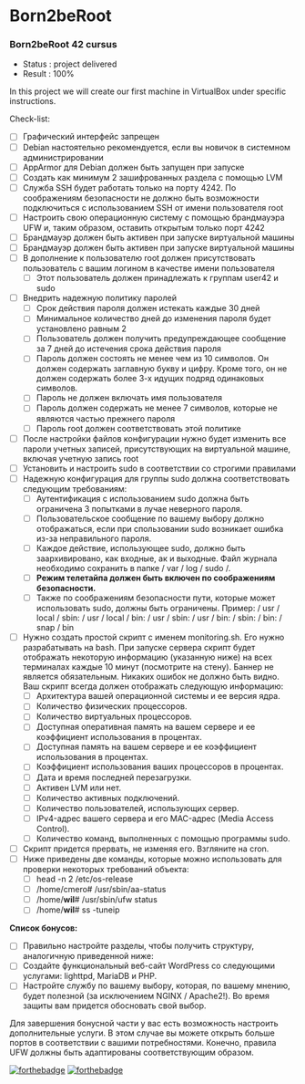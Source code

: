 # Born2beRoot
### Born2beRoot 42 cursus

- Status : project delivered
- Result : 100%

In this project we will create our first machine in VirtualBox under specific instructions. 

Check-list:

- [ ]  Графический интерфейс запрещен
- [ ]  Debian настоятельно рекомендуется, если вы новичок в системном администрировании
- [ ]  AppArmor для Debian должен быть запущен при запуске
- [ ]  Создать как минимум 2 зашифрованных раздела с помощью LVM
- [ ]  Служба SSH будет работать только на порту 4242. По соображениям безопасности не должно быть возможности подключиться с использованием SSH от имени пользователя root
- [ ]  Настроить свою операционную систему с помощью брандмауэра UFW и, таким образом, оставить открытым только порт 4242
- [ ]  Брандмауэр должен быть активен при запуске виртуальной машины
- [ ]  Брандмауэр должен быть активен при запуске виртуальной машины
- [ ]  В дополнение к пользователю root должен присутствовать пользователь с вашим логином в качестве имени пользователя
	- [ ]  Этот пользователь должен принадлежать к группам user42 и sudo
- [ ]  Внедрить надежную политику паролей
	- [ ]  Срок действия пароля должен истекать каждые 30 дней
	- [ ]  Минимальное количество дней до изменения пароля будет установлено равным 2
	- [ ]  Пользователь должен получить предупреждающее сообщение за 7 дней до истечения срока действия пароля
	- [ ]  Пароль должен состоять не менее чем из 10 символов. Он должен содержать заглавную букву и цифру. Кроме того, он не должен содержать более 3-х идущих подряд одинаковых символов.
	- [ ]  Пароль не должен включать имя пользователя
	- [ ]  Пароль должен содержать не менее 7 символов, которые не являются частью прежнего пароля
	- [ ]  Пароль root должен соответствовать этой политике
- [ ]  После настройки файлов конфигурации нужно будет изменить все пароли учетных записей, присутствующих на виртуальной машине, включая учетную запись root
- [ ]  Установить и настроить sudo в соответствии со строгими правилами
- [ ]  Надежную конфигурация для группы sudo должна соответствовать следующим требованиям:
	- [ ]  Аутентификация с использованием sudo должна быть ограничена 3 попытками в лучае 	неверного пароля.
	- [ ]  Пользовательское сообщение по вашему выбору должно отображаться, если при 	спользовании sudo возникает ошибка из-за неправильного пароля.
	- [ ]  Каждое действие, использующее sudo, должно быть заархивировано, как входные, ак и 	выходные. Файл журнала необходимо сохранить в папке / var / log / sudo /.
	- [ ]  **Режим телетайпа должен быть включен по соображениям безопасности.**
	- [ ]  Также по соображениям безопасности пути, которые может использовать sudo, должны быть ограничены.
        Пример:
        / usr / local / sbin: / usr / local / bin: / usr / sbin: / usr / bin: / sbin: / bin: / snap / bin
- [ ]  Нужно создать простой скрипт с именем monitoring.sh. Его нужно разрабатывать на bash. При запуске сервера скрипт будет отображать некоторую информацию (указанную ниже) на всех терминалах каждые 10 минут (посмотрите на стену). Баннер не является обязательным. Никаких ошибок не должно быть видно. Ваш скрипт всегда должен отображать следующую информацию:
	- [ ]  Архитектура вашей операционной системы и ее версия ядра.
	- [ ]  Количество физических процессоров.
	- [ ]  Количество виртуальных процессоров.
	- [ ]  Доступная оперативная память на вашем сервере и ее коэффициент использования 	в процентах.
	- [ ]  Доступная память на вашем сервере и ее коэффициент использования в процентах.
	- [ ]  Коэффициент использования ваших процессоров в процентах.
	- [ ]  Дата и время последней перезагрузки.
	- [ ]  Активен LVM или нет.
	- [ ]  Количество активных подключений.
	- [ ]  Количество пользователей, использующих сервер.
	- [ ]  IPv4-адрес вашего сервера и его MAC-адрес (Media Access Control).
	- [ ]  Количество команд, выполненных с помощью программы sudo.
- [ ]  Скрипт придется прервать, не изменяя его. Взгляните на cron.
- [ ]  Ниже приведены две команды, которые можно использовать для проверки некоторых требований объекта:
    - [ ]  head -n 2 /etc/os-release
    - [ ]  /home/cmero# /usr/sbin/aa-status
    - [ ]  /home/**wil**# /usr/sbin/ufw status
    - [ ]  /home/**wil**# ss -tuneip

**Список бонусов:**
- [ ]  Правильно настройте разделы, чтобы получить структуру, аналогичную приведенной ниже:
- [ ]  Создайте функциональный веб-сайт WordPress со следующими услугами: lighttpd, MariaDB и PHP.
- [ ]  Настройте службу по вашему выбору, которая, по вашему мнению, будет полезной (за исключением NGINX / Apache2!). Во время защиты вам придется обосновать свой выбор.

Для завершения бонусной части у вас есть возможность настроить дополнительные услуги. В этом случае вы можете открыть больше портов в соответствии с вашими потребностями. Конечно, правила UFW должны быть адаптированы соответствующим образом.


[![forthebadge](https://forthebadge.com/images/badges/made-with-c.svg)](https://forthebadge.com)
[![forthebadge](https://forthebadge.com/images/badges/powered-by-coffee.svg)](https://forthebadge.com)
